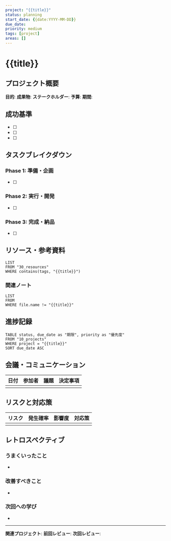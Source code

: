 ```yaml
---
project: "{{title}}"
status: planning
start_date: {{date:YYYY-MM-DD}}
due_date: 
priority: medium
tags: [project]
areas: []
---
```


# {{title}}

## プロジェクト概要
**目的**: 
**成果物**: 
**ステークホルダー**: 
**予算**: 
**期間**: 

## 成功基準
- [ ] 
- [ ] 
- [ ] 

## タスクブレイクダウン
### Phase 1: 準備・企画
- [ ] 

### Phase 2: 実行・開発  
- [ ] 

### Phase 3: 完成・納品
- [ ] 

## リソース・参考資料
```dataview
LIST
FROM "30_resources"
WHERE contains(tags, "{{title}}")
```

### 関連ノート
```dataview
LIST
FROM 
WHERE file.name != "{{title}}"
```

## 進捗記録
```dataview
TABLE status, due_date as "期限", priority as "優先度"
FROM "10_projects"
WHERE project = "{{title}}"
SORT due_date ASC
```

## 会議・コミュニケーション
| 日付 | 参加者 | 議題 | 決定事項 |
|------|---------|------|----------|
|      |         |      |          |

## リスクと対応策
| リスク | 発生確率 | 影響度 | 対応策 |
|--------|----------|---------|---------|
|        |          |         |         |

## レトロスペクティブ
### うまくいったこと
- 

### 改善すべきこと
- 

### 次回への学び
- 

---
**関連プロジェクト**: 
**前回レビュー**: 
**次回レビュー**: 
